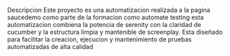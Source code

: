 Descripcion
Este proyecto es una automatizacion realizada a la pagina saucedemo como parte de la formacion como automate testing esta automatizacion combiena la potencia de serenity
con la claridad de cucumber y la estructura limpia y mantenible de screenplay. Esta diseñado para facilitar la creacion, ejecucion y mantenimiento de pruebas automatizadas
de alta calidad 
